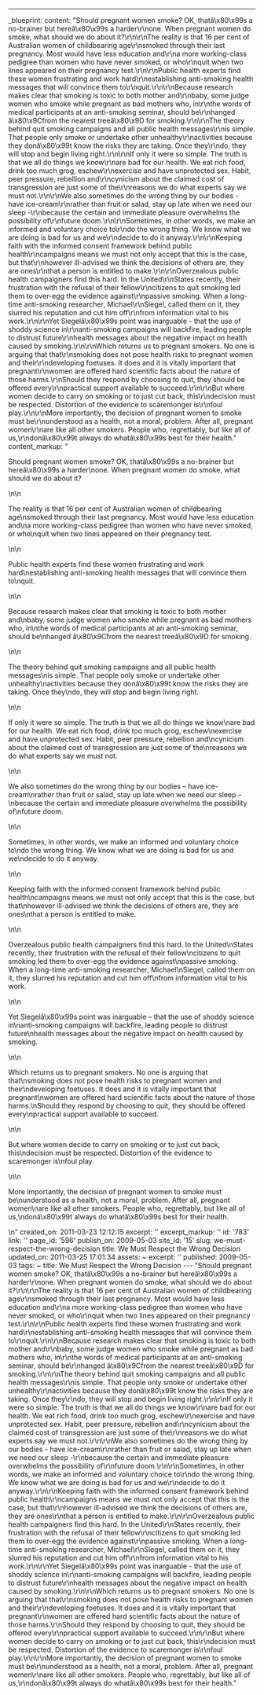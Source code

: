 ---
_blueprint:
  content: "Should pregnant women smoke? OK, thatâ\x80\x99s a no-brainer but hereâ\x80\x99s
    a harder\r\none. When pregnant women do smoke, what should we do about it?\r\n\r\nThe
    reality is that 16 per cent of Australian women of childbearing age\r\nsmoked
    through their last pregnancy. Most would have less education and\r\na more working-class
    pedigree than women who have never smoked, or who\r\nquit when two lines appeared
    on their pregnancy test.\r\n\r\nPublic health experts find these women frustrating
    and work hard\r\nestablishing anti-smoking health messages that will convince
    them to\r\nquit.\r\n\r\nBecause research makes clear that smoking is toxic to
    both mother and\r\nbaby, some judge women who smoke while pregnant as bad mothers
    who, in\r\nthe words of medical participants at an anti-smoking seminar, should
    be\r\nhanged â\x80\x9Cfrom the nearest treeâ\x80\x9D for smoking.\r\n\r\nThe theory
    behind quit smoking campaigns and all public health messages\r\nis simple. That
    people only smoke or undertake other unhealthy\r\nactivities because they donâ\x80\x99t
    know the risks they are taking. Once they\r\ndo, they will stop and begin living
    right.\r\n\r\nIf only it were so simple. The truth is that we all do things we
    know\r\nare bad for our health. We eat rich food, drink too much grog, eschew\r\nexercise
    and have unprotected sex. Habit, peer pressure, rebellion and\r\ncynicism about
    the claimed cost of transgression are just some of the\r\nreasons we do what experts
    say we must not.\r\n\r\nWe also sometimes do the wrong thing by our bodies - have
    ice-cream\r\nrather than fruit or salad, stay up late when we need our sleep -\r\nbecause
    the certain and immediate pleasure overwhelms the possibility of\r\nfuture doom.\r\n\r\nSometimes,
    in other words, we make an informed and voluntary choice to\r\ndo the wrong thing.
    We know what we are doing is bad for us and we\r\ndecide to do it anyway.\r\n\r\nKeeping
    faith with the informed consent framework behind public health\r\ncampaigns means
    we must not only accept that this is the case, but that\r\nhowever ill-advised
    we think the decisions of others are, they are ones\r\nthat a person is entitled
    to make.\r\n\r\nOverzealous public health campaigners find this hard. In the United\r\nStates
    recently, their frustration with the refusal of their fellow\r\ncitizens to quit
    smoking led them to over-egg the evidence against\r\npassive smoking. When a long-time
    anti-smoking researcher, Michael\r\nSiegel, called them on it, they slurred his
    reputation and cut him off\r\nfrom information vital to his work.\r\n\r\nYet Siegelâ\x80\x99s
    point was inarguable - that the use of shoddy science in\r\nanti-smoking campaigns
    will backfire, leading people to distrust future\r\nhealth messages about the
    negative impact on health caused by smoking.\r\n\r\nWhich returns us to pregnant
    smokers. No one is arguing that that\r\nsmoking does not pose health risks to
    pregnant women and their\r\ndeveloping foetuses. It does and it is vitally important
    that pregnant\r\nwomen are offered hard scientific facts about the nature of those
    harms.\r\nShould they respond by choosing to quit, they should be offered every\r\npractical
    support available to succeed.\r\n\r\nBut where women decide to carry on smoking
    or to just cut back, this\r\ndecision must be respected. Distortion of the evidence
    to scaremonger is\r\nfoul play.\r\n\r\nMore importantly, the decision of pregnant
    women to smoke must be\r\nunderstood as a health, not a moral, problem. After
    all, pregnant women\r\nare like all other smokers. People who, regrettably, but
    like all of us,\r\ndonâ\x80\x99t always do whatâ\x80\x99s best for their health."
  content_markup: "<p>Should pregnant women smoke? OK, thatâ\x80\x99s a no-brainer
    but hereâ\x80\x99s a harder\none. When pregnant women do smoke, what should we
    do about it?</p>\n\n<p>The reality is that 16 per cent of Australian women of
    childbearing age\nsmoked through their last pregnancy. Most would have less education
    and\na more working-class pedigree than women who have never smoked, or who\nquit
    when two lines appeared on their pregnancy test.</p>\n\n<p>Public health experts
    find these women frustrating and work hard\nestablishing anti-smoking health messages
    that will convince them to\nquit.</p>\n\n<p>Because research makes clear that
    smoking is toxic to both mother and\nbaby, some judge women who smoke while pregnant
    as bad mothers who, in\nthe words of medical participants at an anti-smoking seminar,
    should be\nhanged â\x80\x9Cfrom the nearest treeâ\x80\x9D for smoking.</p>\n\n<p>The
    theory behind quit smoking campaigns and all public health messages\nis simple.
    That people only smoke or undertake other unhealthy\nactivities because they donâ\x80\x99t
    know the risks they are taking. Once they\ndo, they will stop and begin living
    right.</p>\n\n<p>If only it were so simple. The truth is that we all do things
    we know\nare bad for our health. We eat rich food, drink too much grog, eschew\nexercise
    and have unprotected sex. Habit, peer pressure, rebellion and\ncynicism about
    the claimed cost of transgression are just some of the\nreasons we do what experts
    say we must not.</p>\n\n<p>We also sometimes do the wrong thing by our bodies
    &ndash; have ice-cream\nrather than fruit or salad, stay up late when we need
    our sleep &ndash;\nbecause the certain and immediate pleasure overwhelms the possibility
    of\nfuture doom.</p>\n\n<p>Sometimes, in other words, we make an informed and
    voluntary choice to\ndo the wrong thing. We know what we are doing is bad for
    us and we\ndecide to do it anyway.</p>\n\n<p>Keeping faith with the informed consent
    framework behind public health\ncampaigns means we must not only accept that this
    is the case, but that\nhowever ill-advised we think the decisions of others are,
    they are ones\nthat a person is entitled to make.</p>\n\n<p>Overzealous public
    health campaigners find this hard. In the United\nStates recently, their frustration
    with the refusal of their fellow\ncitizens to quit smoking led them to over-egg
    the evidence against\npassive smoking. When a long-time anti-smoking researcher,
    Michael\nSiegel, called them on it, they slurred his reputation and cut him off\nfrom
    information vital to his work.</p>\n\n<p>Yet Siegelâ\x80\x99s point was inarguable
    &ndash; that the use of shoddy science in\nanti-smoking campaigns will backfire,
    leading people to distrust future\nhealth messages about the negative impact on
    health caused by smoking.</p>\n\n<p>Which returns us to pregnant smokers. No one
    is arguing that that\nsmoking does not pose health risks to pregnant women and
    their\ndeveloping foetuses. It does and it is vitally important that pregnant\nwomen
    are offered hard scientific facts about the nature of those harms.\nShould they
    respond by choosing to quit, they should be offered every\npractical support available
    to succeed.</p>\n\n<p>But where women decide to carry on smoking or to just cut
    back, this\ndecision must be respected. Distortion of the evidence to scaremonger
    is\nfoul play.</p>\n\n<p>More importantly, the decision of pregnant women to smoke
    must be\nunderstood as a health, not a moral, problem. After all, pregnant women\nare
    like all other smokers. People who, regrettably, but like all of us,\ndonâ\x80\x99t
    always do whatâ\x80\x99s best for their health.</p>\n"
  created_on: 2011-03-23 12:12:15
  excerpt: ''
  excerpt_markup: ''
  id: '783'
  link: ''
  page_id: '596'
  publish_on: 2009-05-03
  site_id: '15'
  slug: we-must-respect-the-wrong-decision
  title: We Must Respect the Wrong Decision
  updated_on: 2011-03-25 17:01:34
assets: ~
excerpt: ''
published: 2009-05-03
tags: ~
title: We Must Respect the Wrong Decision
--- "Should pregnant women smoke? OK, thatâ\x80\x99s a no-brainer but hereâ\x80\x99s
  a harder\r\none. When pregnant women do smoke, what should we do about it?\r\n\r\nThe
  reality is that 16 per cent of Australian women of childbearing age\r\nsmoked through
  their last pregnancy. Most would have less education and\r\na more working-class
  pedigree than women who have never smoked, or who\r\nquit when two lines appeared
  on their pregnancy test.\r\n\r\nPublic health experts find these women frustrating
  and work hard\r\nestablishing anti-smoking health messages that will convince them
  to\r\nquit.\r\n\r\nBecause research makes clear that smoking is toxic to both mother
  and\r\nbaby, some judge women who smoke while pregnant as bad mothers who, in\r\nthe
  words of medical participants at an anti-smoking seminar, should be\r\nhanged â\x80\x9Cfrom
  the nearest treeâ\x80\x9D for smoking.\r\n\r\nThe theory behind quit smoking campaigns
  and all public health messages\r\nis simple. That people only smoke or undertake
  other unhealthy\r\nactivities because they donâ\x80\x99t know the risks they are
  taking. Once they\r\ndo, they will stop and begin living right.\r\n\r\nIf only it
  were so simple. The truth is that we all do things we know\r\nare bad for our health.
  We eat rich food, drink too much grog, eschew\r\nexercise and have unprotected sex.
  Habit, peer pressure, rebellion and\r\ncynicism about the claimed cost of transgression
  are just some of the\r\nreasons we do what experts say we must not.\r\n\r\nWe also
  sometimes do the wrong thing by our bodies - have ice-cream\r\nrather than fruit
  or salad, stay up late when we need our sleep -\r\nbecause the certain and immediate
  pleasure overwhelms the possibility of\r\nfuture doom.\r\n\r\nSometimes, in other
  words, we make an informed and voluntary choice to\r\ndo the wrong thing. We know
  what we are doing is bad for us and we\r\ndecide to do it anyway.\r\n\r\nKeeping
  faith with the informed consent framework behind public health\r\ncampaigns means
  we must not only accept that this is the case, but that\r\nhowever ill-advised we
  think the decisions of others are, they are ones\r\nthat a person is entitled to
  make.\r\n\r\nOverzealous public health campaigners find this hard. In the United\r\nStates
  recently, their frustration with the refusal of their fellow\r\ncitizens to quit
  smoking led them to over-egg the evidence against\r\npassive smoking. When a long-time
  anti-smoking researcher, Michael\r\nSiegel, called them on it, they slurred his
  reputation and cut him off\r\nfrom information vital to his work.\r\n\r\nYet Siegelâ\x80\x99s
  point was inarguable - that the use of shoddy science in\r\nanti-smoking campaigns
  will backfire, leading people to distrust future\r\nhealth messages about the negative
  impact on health caused by smoking.\r\n\r\nWhich returns us to pregnant smokers.
  No one is arguing that that\r\nsmoking does not pose health risks to pregnant women
  and their\r\ndeveloping foetuses. It does and it is vitally important that pregnant\r\nwomen
  are offered hard scientific facts about the nature of those harms.\r\nShould they
  respond by choosing to quit, they should be offered every\r\npractical support available
  to succeed.\r\n\r\nBut where women decide to carry on smoking or to just cut back,
  this\r\ndecision must be respected. Distortion of the evidence to scaremonger is\r\nfoul
  play.\r\n\r\nMore importantly, the decision of pregnant women to smoke must be\r\nunderstood
  as a health, not a moral, problem. After all, pregnant women\r\nare like all other
  smokers. People who, regrettably, but like all of us,\r\ndonâ\x80\x99t always do
  whatâ\x80\x99s best for their health."
